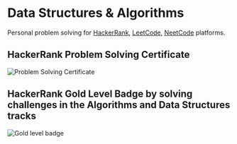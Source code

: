 # Data Structures & Algorithms

Personal problem solving for [HackerRank](https://www.hackerrank.com/gustavooliveiraf), [LeetCode](https://leetcode.com/u/gustavooliveiraf/), [NeetCode](https://neetcode.io/roadmap) platforms.

## HackerRank Problem Solving Certificate

![Problem Solving Certificate](https://i.postimg.cc/DwzMBN1s/download-1.png)

## HackerRank Gold Level Badge by solving challenges in the Algorithms and Data Structures tracks

![Gold level badge](https://i.ibb.co/PgrWLS5/Screenshot-from-2020-06-04-23-35-59.png)
